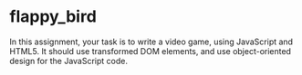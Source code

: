 # flappy_bird
In this assignment, your task is to write a video game, using JavaScript and HTML5. It should use transformed DOM elements, and use object-oriented design for the JavaScript code.

